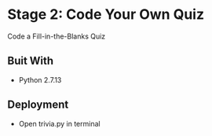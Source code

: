 # Stage 2: Code Your Own Quiz
Code a Fill-in-the-Blanks Quiz

## Buit With
* Python 2.7.13

## Deployment
* Open trivia.py in terminal 
